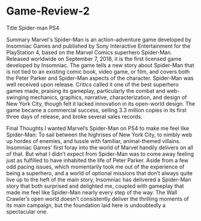 # Game-Review-2

Title
Spider-man PS4

Summary
Marvel's Spider-Man is an action-adventure game developed by Insomniac Games and published by Sony Interactive Entertainment for the PlayStation 4, based on the Marvel Comics superhero Spider-Man. Released worldwide on September 7, 2018, it is the first licensed game developed by Insomniac. The game tells a new story about Spider-Man that is not tied to an existing comic book, video game, or film, and covers both the Peter Parker and Spider-Man aspects of the character. Spider-Man was well received upon release. Critics called it one of the best superhero games made, praising its gameplay, particularly the combat and web-swinging mechanics, graphics, narrative, characterization, and design of New York City, though felt it lacked innovation in its open-world design. The game became a commercial success, selling 3.3 million copies in its first three days of release, and broke several sales records.

Final Thoughts
I wanted Marvel’s Spider-Man on PS4 to make me feel like Spider-Man: To sail between the highrises of New York City, to nimbly web up hordes of enemies, and tussle with familiar, animal-themed villains. Insomniac Games’ first foray into the world of Marvel handily delivers on all of that. But what I didn’t expect from Spider-Man was to come away feeling just as fulfilled to have inhabited the life of Peter Parker. Aside from a few odd pacing issues, which momentarily took me out of the experience of being a superhero, and a world of optional missions that don’t always quite live up to the heft of the main story, Insomniac has delivered a Spider-Man story that both surprised and delighted me, coupled with gameplay that made me feel like Spider-Man nearly every step of the way. The Wall Crawler’s open world doesn’t consistently deliver the thrilling moments of its main campaign, but the foundation laid here is undoubtedly a spectacular one.
